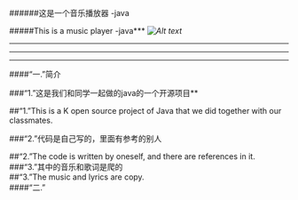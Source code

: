 ######这是一个音乐播放器  -java   

#####This is a music player -java***
*![Alt text](/path/to/img.jpg)*
***
---
***
####“一.”简介  

###“1.”这是我们和同学一起做的java的一个开源项目**  

##“1.”This is a K open source project of Java that we did together with our classmates.  

###“2.”代码是自己写的，里面有参考的别人  

##“2.”The code is written by oneself, and there are references in it.  
###“3.”其中的音乐和歌词是爬的  
##“3.”The music and lyrics are copy.  
####“二.”




